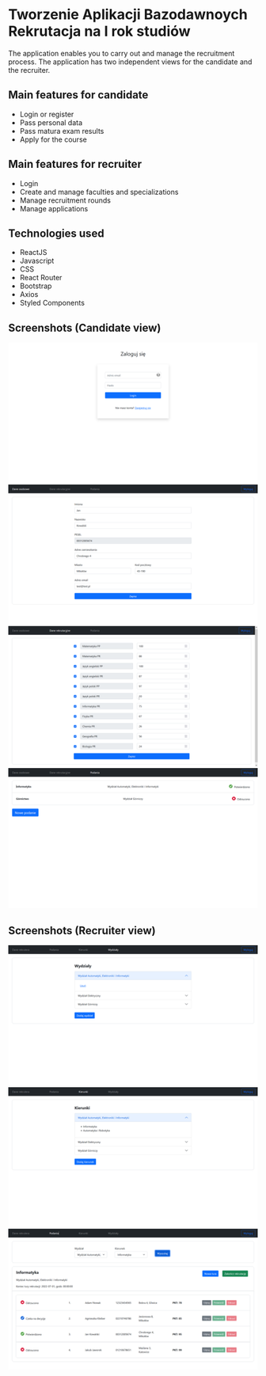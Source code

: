 # Tworzenie Aplikacji Bazodawnoych Rekrutacja na I rok studiów
The application enables you to carry out and manage the recruitment process. The application has two independent views for the candidate and the recruiter.
## Main features for candidate
* Login or register
* Pass personal data
* Pass matura exam results
* Apply for the course
## Main features for recruiter
* Login
* Create and manage faculties and specializations
* Manage recruitment rounds
* Manage applications
## Technologies used
* ReactJS
* Javascript
* CSS
* React Router
* Bootstrap
* Axios
* Styled Components
## Screenshots (Candidate view)
![login](/ss/login.png)
![personal_data](/ss/personal_data.png)
![recrutation_data](/ss/recrutation_data.png)
![apps](/ss/apps.png)
## Screenshots (Recruiter view)
![faculties](/ss/faculties.png)
![specializations](/ss/specializations.png)
![apps_recruiter](/ss/apps_recruiter.png)
